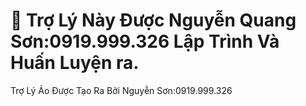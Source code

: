 # 💬 Trợ Lý Này Được Nguyễn Quang Sơn:0919.999.326 Lập Trình Và Huấn Luyện ra.
Trợ Lý Ảo Được Tạo Ra Bởi Nguyễn Sơn:0919.999.326